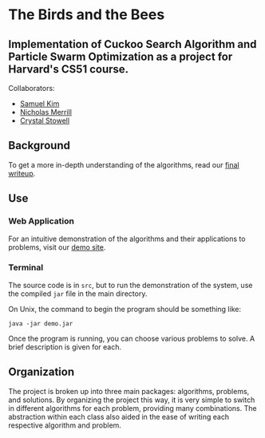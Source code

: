 # The Birds and the Bees

## Implementation of Cuckoo Search Algorithm and Particle Swarm Optimization as a project for Harvard's CS51 course.

Collaborators:

- [Samuel Kim](https://github.com/samuelkim6626)
- [Nicholas Merrill](https://github.com/NicholasMerrill)
- [Crystal Stowell](https://github.com/cstowell)

## Background

To get a more in-depth understanding of the algorithms, read our [final writeup](http://optimizer.nickmerrill.me/about/).

## Use

### Web Application

For an intuitive demonstration of the algorithms and their applications to problems, visit our [demo site](http://optimizer.nickmerrill.me/).

### Terminal

The source code is in `src`, but to run the demonstration of the system, use the compiled `jar` file in the main directory.

On Unix, the command to begin the program should be something like:

    java -jar demo.jar
    
Once the program is running, you can choose various problems to solve. A brief description is given for each.


## Organization

The project is broken up into three main packages: algorithms, problems, and solutions.  By organizing the project this way, it is very simple to switch in different algorithms for each problem, providing many combinations.  The abstraction within each class also aided in the ease of writing each respective algorithm and problem.
